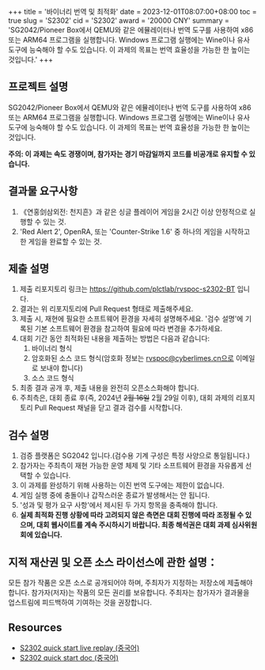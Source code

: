 +++
title = '바이너리 번역 및 최적화'
date = 2023-12-01T08:07:00+08:00
toc = true
slug = 'S2302'
cid = 'S2302'
award = '20000 CNY'
summary = 'SG2042/Pioneer Box에서 QEMU와 같은 에뮬레이터나 번역 도구를 사용하여 x86 또는 ARM64 프로그램을 실행합니다. Windows 프로그램 실행에는 Wine이나 유사 도구에 능숙해야 할 수도 있습니다. 이 과제의 목표는 번역 효율성을 가능한 한 높이는 것입니다.'
+++

## 프로젝트 설명

SG2042/Pioneer Box에서 QEMU와 같은 에뮬레이터나 번역 도구를 사용하여 x86 또는 ARM64 프로그램을 실행합니다. Windows 프로그램 실행에는 Wine이나 유사 도구에 능숙해야 할 수도 있습니다. 이 과제의 목표는 번역 효율성을 가능한 한 높이는 것입니다.

**주의: 이 과제는 속도 경쟁이며, 참가자는 경기 마감일까지 코드를 비공개로 유지할 수 있습니다.**

## 결과물 요구사항

1. 《연홍剑삼외전: 천지흔》과 같은 싱글 플레이어 게임을 2시간 이상 안정적으로 실행할 수 있는 것.
2. 'Red Alert 2', OpenRA, 또는 'Counter-Strike 1.6' 중 하나의 게임을 시작하고 한 게임을 완료할 수 있는 것.

## 제출 설명
1. 제출 리포지토리 링크는 https://github.com/plctlab/rvspoc-s2302-BT 입니다.
2. 결과는 위 리포지토리에 Pull Request 형태로 제출해주세요.
3. 제출 시, 재현에 필요한 소프트웨어 환경을 자세히 설명해주세요. '검수 설명'에 기록된 기본 소프트웨어 환경을 참고하여 필요에 따라 변경을 추가하세요.
4. 대회 기간 동안 최적화된 내용을 제출하는 방법은 다음과 같습니다:
    1. 바이너리 형식
    2. 암호화된 소스 코드 형식(암호화 정보는 rvspoc@cyberlimes.cn으로 이메일로 보내야 합니다)
    3. 소스 코드 형식
5. 최종 결과 공개 후, 제출 내용을 완전히 오픈소스화해야 합니다.
6. 주최측은, 대회 종료 후(즉, 2024년 ~~2월 16일~~ 2월 29일 이후), 대회 과제의 리포지토리 Pull Request 채널을 닫고 결과 검수를 시작합니다.

## 검수 설명

1. 검증 플랫폼은 SG2042 입니다.(검수용 기계 구성은 특정 사양으로 통일됩니다.)
2. 참가자는 주최측이 재현 가능한 운영 체제 및 기타 소프트웨어 환경을 자유롭게 선택할 수 있습니다.
3. 이 과제를 완성하기 위해 사용하는 이진 번역 도구에는 제한이 없습니다.
4. 게임 실행 중에 충돌이나 갑작스러운 종료가 발생해서는 안 됩니다.
5. '성과 및 평가 요구 사항'에서 제시된 두 가지 항목을 충족해야 합니다.
6. **실제 최적화 진행 상황에 따라 고려되지 않은 측면은 대회 진행에 따라 조정될 수 있으며, 대회 웹사이트를 계속 주시하시기 바랍니다. 최종 해석권은 대회 과제 심사위원회에 있습니다.**

## 지적 재산권 및 오픈 소스 라이선스에 관한 설명：

모든 참가 작품은 오픈 소스로 공개되어야 하며, 주최자가 지정하는 저장소에 제출해야 합니다. 참가자(저자)는 작품의 모든 권리를 보유합니다. 주최자는 참가자가 결과물을 업스트림에 피드백하여 기여하는 것을 권장합니다.

## Resources

- [S2302 quick start live replay (중국어)](https://www.bilibili.com/video/BV1YQ4y1w7aJ/)
- [S2302 quick start doc (중국어)](https://github.com/plctlab/rvspoc/blob/main/archives/2023/Docs/S2302/S2302.md)
